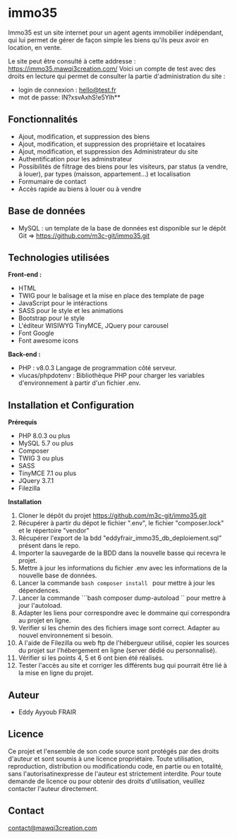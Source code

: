 # immo35

Immo35 est un site internet pour un agent agents immobilier indépendant, qui lui permet de gérer de façon simple les biens qu'ils peux avoir en location, en vente.  

Le site peut être consulté à cette addresse : https://immo35.mawqi3creation.com/ 
Voici un compte de test avec des droits en lecture qui permet de consulter la partie d'administration du site : 
- login de connexion : hello@test.fr 
- mot de passe: IN?xsvAxhS!e5Ylh**

## Fonctionnalités
- Ajout, modification, et suppression des biens
- Ajout, modification, et suppression des propriétaire et locataires 
- Ajout, modification, et suppression des Administrateur du site
- Authentification pour les adminstrateur
- Possibilités de filtrage des biens pour les visiteurs, par status (a vendre, à louer), par types (maisson, appartement...) et localisation
- Formumaire de contact
- Accès rapide au biens à louer ou à vendre

## Base de données
- MySQL : un template de la base de données est disponible sur le dépôt Git => https://github.com/m3c-git/immo35.git <!-- Demander le droits d'accès au repo avant, si besoin -->

## Technologies utilisées
**Front-end :**
- HTML 
- TWIG pour le balisage et la mise en place des template de page 
- JavaScript pour le intéractions
- SASS pour le style et les animations 
- Bootstrap pour le style 
- L'éditeur WISIWYG TinyMCE, JQuery pour carousel
- Font Google
- Font awesome icons

**Back-end :**
- PHP : v8.0.3 Langage de programmation côté serveur.
- vlucas/phpdotenv : Bibliothèque PHP pour charger les variables d'environnement à partir d'un fichier .env.

## Installation et Configuration
**Prérequis** 
- PHP 8.0.3 ou plus
- MySQL 5.7 ou plus
- Composer
- TWIG 3 ou plus 
- SASS 
- TinyMCE 7.1 ou plus 
- JQuery 3.7.1
- Filezilla

**Installation**
1. Cloner le dépôt du projet https://github.com/m3c-git/immo35.git <!-- Demander le droits d'accès au repo avant, si besoin -->
2. Récupérer à partir du dépot le fichier ".env", le fichier "composer.lock" et le répertoire "vendor"
3. Récupérer l'export de la bdd "eddyfrair_immo35_db_deploiement.sql" présent dans le repo.
4. Importer la sauvegarde de la BDD dans la nouvelle basse qui recevra le projet.
5. Mettre à jour les informations du fichier .env avec les informations de la nouvelle base de données.
6. Lancer la commande ```bash composer install ``` pour mettre à jour les dépendences.
7. Lancer la commande ```bash composer dump-autoload `` pour mettre à jour l'autoload.
8. Adapter les liens pour correspondre avec le dommaine qui correspondra au projet en ligne.
9. Verifier si les chemin des des fichiers image sont correct. Adapter au nouvel environnement si besoin. 
10. A l'aide de Filezilla ou web ftp de l'hébergueur utilisé, copier les sources du projet sur l'hébergement en ligne (server dédié ou personnalisé).
11. Vérifier si les points 4, 5 et 6 ont bien été réalisés.
12. Tester l'accès au site et corriger les différents bug qui pourrait être lié à la mise en ligne du projet.

## Auteur
- Eddy Ayyoub FRAIR


## Licence
Ce projet et l'ensemble de son code source sont protégés par des droits d'auteur et sont soumis à une licence propriétaire.
Toute utilisation, reproduction, distribution ou modificationdu code, en partie ou en totalité, sans l'autorisatinexpresse de l'auteur est strictement interdite.
Pour toute demande de licence ou pour obtenir des droits d'utilisation, veuillez contacter l'auteur directement.

## Contact
contact@mawqi3creation.com
